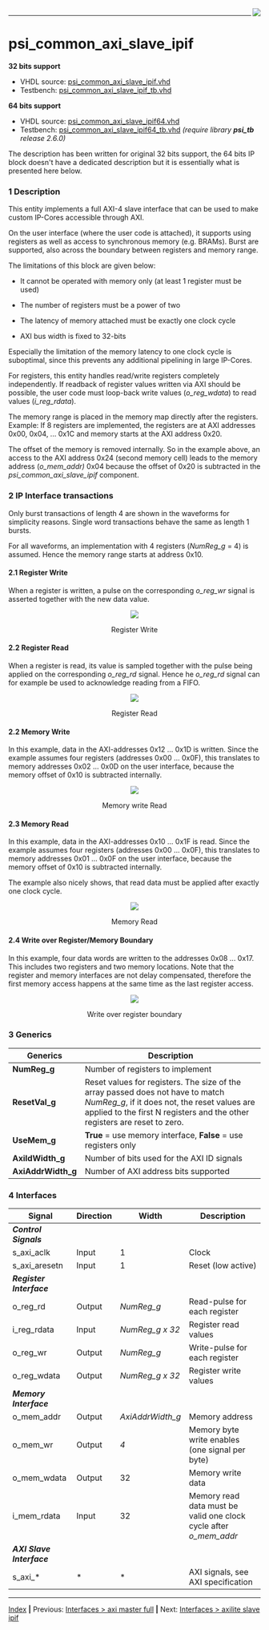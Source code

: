 <img align="right" src="../psi_logo.png">

***
# psi_common_axi_slave_ipif
**32 bits support**
- VHDL source: [psi_common_axi_slave_ipif.vhd](../../hdl/psi_common_axi_slave_ipif.vhd)
- Testbench: [psi_common_axi_slave_ipif_tb.vhd](../../testbench/psi_common_axi_slave_ipif_tb/psi_common_axi_slave_ipif_tb.vhd)

**64 bits support**
- VHDL source: [psi_common_axi_slave_ipif64.vhd](../../hdl/psi_common_axi_slave_ipif64.vhd)
- Testbench: [psi_common_axi_slave_ipif64_tb.vhd](../../testbench/psi_common_axi_slave_ipif64_tb) *(require library **psi_tb** release 2.6.0)*

The description has been written for original 32 bits support, the 64 bits IP block doesn't have a dedicated description but it is essentially what is presented here below.

### 1 Description

This entity implements a full AXI-4 slave interface that can be used to
make custom IP-Cores accessible through AXI.

On the user interface (where the user code is attached), it supports
using registers as well as access to synchronous memory (e.g. BRAMs).
Burst are supported, also across the boundary between registers and
memory range.

The limitations of this block are given below:

-   It cannot be operated with memory only (at least 1 register must be
    used)

-   The number of registers must be a power of two

-   The latency of memory attached must be exactly one clock cycle

-   AXI bus width is fixed to 32-bits

Especially the limitation of the memory latency to one clock cycle is
suboptimal, since this prevents any additional pipelining in large
IP-Cores.

For registers, this entity handles read/write registers completely
independently. If readback of register values written via AXI should be
possible, the user code must loop-back write values (*o\_reg\_wdata*) to
read values (*i\_reg\_rdata*).

The memory range is placed in the memory map directly after the
registers. Example: If 8 registers are implemented, the registers are at
AXI addresses 0x00, 0x04, ... 0x1C and memory starts at the AXI address
0x20.

The offset of the memory is removed internally. So in the example above,
an access to the AXI address 0x24 (second memory cell) leads to the
memory address (*o\_mem\_addr)* 0x04 because the offset of 0x20 is
subtracted in the *psi\_common\_axi\_slave\_ipif* component.

### 2 IP Interface transactions

Only burst transactions of length 4 are shown in the waveforms for
simplicity reasons. Single word transactions behave the same as length 1
bursts.

For all waveforms, an implementation with 4 registers (*NumReg\_g* = 4)
is assumed. Hence the memory range starts at address 0x10.

#### 2.1 Register Write

When a register is written, a pulse on the corresponding *o\_reg\_wr*
signal is asserted together with the new data value.

<p align="center"><img src="ch10_5_fig37.png"></p>
<p align="center"> Register Write </p>

#### 2.2 Register Read

When a register is read, its value is sampled together with the pulse
being applied on the corresponding *o\_reg\_rd* signal. Hence he
*o\_reg\_rd* signal can for example be used to acknowledge reading from
a FIFO.

<p align="center"><img src="ch10_5_fig38.png"></p>
<p align="center"> Register Read </p>

#### 2.2 Memory Write

In this example, data in the AXI-addresses 0x12 ... 0x1D is written.
Since the example assumes four registers (addresses 0x00 ... 0x0F), this
translates to memory addresses 0x02 ... 0x0D on the user interface,
because the memory offset of 0x10 is subtracted internally.

<p align="center"><img src="ch10_5_fig39.png"></p>
<p align="center"> Memory write Read </p>

#### 2.3 Memory Read

In this example, data in the AXI-addresses 0x10 ... 0x1F is read. Since
the example assumes four registers (addresses 0x00 ... 0x0F), this
translates to memory addresses 0x01 ... 0x0F on the user interface,
because the memory offset of 0x10 is subtracted internally.

The example also nicely shows, that read data must be applied after
exactly one clock cycle.

<p align="center"><img src="ch10_5_fig40.png"></p>
<p align="center"> Memory Read </p>

#### 2.4 Write over Register/Memory Boundary

In this example, four data words are written to the addresses 0x08 ...
0x17. This includes two registers and two memory locations. Note that
the register and memory interfaces are not delay compensated, therefore
the first memory access happens at the same time as the last register
access.

<p align="center"><img src="ch10_5_fig41.png"></p>
<p align="center"> Write over register boundary </p>

### 3 Generics

Generics              | Description
----------------------|--------------------------------
**NumReg\_g**         |Number of registers to implement
**ResetVal\_g**       |Reset values for registers. The size of the array passed does not have to match *NumReg\_g*, if it does not, the reset values are applied to the first N registers and the other registers are reset to zero.
**UseMem\_g**         |**True** = use memory interface, **False** = use registers only
**AxiIdWidth\_g**     |Number of bits used for the AXI ID signals
**AxiAddrWidth\_g**   |Number of AXI address bits supported

### 4 Interfaces

 Signal          | Direction | Width           | Description     
-----------------|-----------|-----------------|-----------------
 ***Control Signals***  |||   
 s\_axi\_aclk    | Input     | 1               | Clock           
 s\_axi\_aresetn | Input     | 1               | Reset (low active)         
 ***Register Interface***    |                 |                 |        
 o\_reg\_rd      | Output    | *NumReg\_g*     | Read-pulse for each register   
 i\_reg\_rdata   | Input     |*NumReg\_g x 32* | Register read values  
 o\_reg\_wr      | Output     | *NumReg\_g*     | Write-pulse for each register   
 o\_reg\_wdata   | Output     |*NumReg\_g x 32* | Register write values          
 ***Memory Interface***      |                 |                  |         
 o\_mem\_addr    | Output    | *AxiAddrWidth\_g* | Memory address  
 o\_mem\_wr      | Output    | *4*             | Memory byte write enables (one signal per byte)           
 o\_mem\_wdata   | Output    | 32              | Memory write data            
 i\_mem\_rdata   | Input     | 32              | Memory read data must be valid one clock cycle after *o\_mem\_addr*  
 ***AXI Slave Interface***   |                 |                  |
 s\_axi\_\*      | \*        | \*              | AXI signals, see AXI specification   

***
[Index](../psi_common_index.md) **|** Previous: [Interfaces > axi master full](../ch10_interfaces/ch10_4_axi_master_full.md) **|**
Next: [Interfaces > axilite slave ipif](./ch10_6_axilite_slave_ipif.md)
